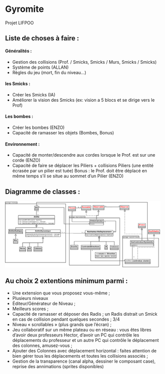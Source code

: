 # Gyromite
Projet LIFPOO

## Liste de choses à faire :

#### Généralités :
- Gestion des collisions (Prof. / Smicks, Smicks / Murs, Smicks / Smicks)
- Système de points (ALLAN)
- Règles du jeu (mort, fin du niveau...)

#### les Smicks :
- Créer les Smicks (IA)
- Améliorer la vision des Smicks (ex: vision a 5 blocs et se dirige vers le Prof)

#### Les bombes :
- Créer les bombes (ENZO)
- Capacité de ramasser les objets (Bombes, Bonus)

#### Environnement :
- Capacité de monter/descendre aux cordes lorsque le Prof. est sur une corde (ENZO)
- Capacité de faire se déplacer les Piliers + collisions Piliers (une entité écrasée par un pilier est tuée) Bonus : le Prof. doit être déplacé en même temps s’il se situe au sommet d’un Pilier (ENZO)



## Diagramme de classes :
![Diagramme de classes](/Images/DiagClasses.png)



## Au choix 2 extentions minimum parmi :
- Une extension que vous proposez vous-même ;
- Plusieurs niveaux
- Éditeur/Générateur de Niveau ;
- Meilleurs scores ;
- Capacité de ramasser et déposer des Radis ; un Radis distrait un Smick en cas de collision pendant quelques
  secondes ;
  3/4
- Niveau « scrollables » (plus grands que l’écran) ;
- Jeu collaboratif sur un même plateau ou en réseau : vous êtes libres d’avoir deux professeurs Hector, d’avoir
  un PC qui contrôle les déplacements du professeur et un autre PC qui contrôle le déplacement des colonnes,
  amusez-vous ;
- Ajouter des Colonnes avec déplacement horizontal : faites attention de bien gérer tous les déplacements et
  toutes les collisions associés ;
- Gestion de la transparence (canal alpha, dessiner le composant case), reprise des annimations (sprites
  disponibles)